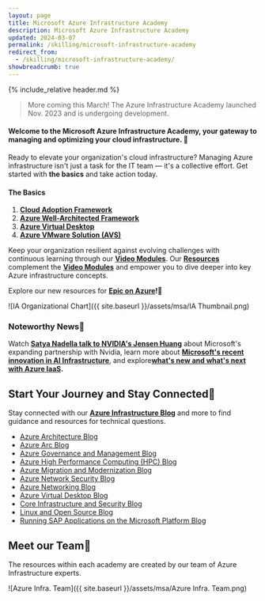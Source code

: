 ```yaml
---
layout: page
title: Microsoft Azure Infrastructure Academy
description: Microsoft Azure Infrastructure Academy
updated: 2024-03-07
permalink: /skilling/microsoft-infrastructure-academy
redirect_from:
  - /skilling/microsoft-infrastructure-academy/
showbreadcrumb: true
---
```

{% include_relative header.md %}

> More coming this March! The Azure Infrastructure Academy launched Nov. 2023 and is undergoing development.

#### Welcome to the Microsoft Azure Infrastructure Academy, your gateway to managing and optimizing your cloud infrastructure. 📎

Ready to elevate your organization's cloud infrastructure? Managing Azure infrastructure isn't just a task for the IT team — it's a collective effort. Get started with **the basics** and take action today.

#### The Basics
1. **[Cloud Adoption Framework](/PartnerResources/skilling/microsoft-infrastructure-academy/cloud-adoption-framework)**
2. **[Azure Well-Architected Framework](/PartnerResources/skilling/microsoft-infrastructure-academy/waf)**
3. **[Azure Virtual Desktop](/PartnerResources/skilling/microsoft-infrastructure-academy/avd)**
4. **[Azure VMware Solution (AVS)](/PartnerResources/skilling/microsoft-infrastructure-academy/avs)**

Keep your organization resilient against evolving challenges with continuous learning through our **[Video Modules](/PartnerResources/skilling/microsoft-infrastructure-academy/modules)**. Our **[Resources](/PartnerResources/skilling/microsoft-infrastructure-academy/resources)** complement the **[Video Modules](/PartnerResources/skilling/microsoft-infrastructure-academy/modules)** and empower you to dive deeper into key Azure infrastructure concepts.

Explore our new resources for **[Epic on Azure](/PartnerResources/skilling/microsoft-infrastructure-academy/resources/epic-on-azure-resources)!🎉**


![IA Organizational Chart]({{ site.baseurl }}/assets/msa/IA Thumbnail.png)


### Noteworthy News📰

Watch **[Satya Nadella talk to NVIDIA's Jensen Huang](https://youtu.be/QsWtiop4IJA?si=QgschuA-oRRiLMTP)** about Microsoft's expanding partnership with Nvidia, learn more about **[Microsoft's recent innovation in AI Infrastructure](https://youtu.be/AHSboyXhjyw?si=4gke11Oj1RN1qJuc)**, and explore **[​what's new and what's next with Azure IaaS](https://ignite.microsoft.com/en-US/sessions/67c69220-d1f8-4241-8519-bfc3e73d08e3?source=sessions).**


## Start Your Journey and Stay Connected🔗
 
 Stay connected with our **[Azure Infrastructure Blog](https://techcommunity.microsoft.com/t5/azure-infrastructure-blog/bg-p/AzureInfrastructureBlog)** and more to find guidance and resources for technical questions.

* [Azure Architecture Blog](https://techcommunity.microsoft.com/t5/azure-architecture-blog/bg-p/AzureArchitectureBlog)
* [Azure Arc Blog](https://techcommunity.microsoft.com/t5/azure-arc-blog/bg-p/AzureArcBlog)
* [Azure Governance and Management Blog](https://techcommunity.microsoft.com/t5/azure-governance-and-management/bg-p/AzureGovernanceandManagementBlog)
* [Azure High Performance Computing (HPC) Blog](https://techcommunity.microsoft.com/t5/azure-high-performance-computing/bg-p/AzureHighPerformanceComputingBlog)
* [Azure Migration and Modernization Blog](https://techcommunity.microsoft.com/t5/azure-migration-and/bg-p/AzureMigrationBlog)
* [Azure Network Security Blog](https://techcommunity.microsoft.com/t5/azure-network-security-blog/bg-p/AzureNetworkSecurityBlog)
* [Azure Networking Blog](https://techcommunity.microsoft.com/t5/azure-networking-blog/bg-p/AzureNetworkingBlog)
* [Azure Virtual Desktop Blog](https://techcommunity.microsoft.com/t5/azure-virtual-desktop-blog/bg-p/AzureVirtualDesktopBlog)
* [Core Infrastructure and Security Blog](https://techcommunity.microsoft.com/t5/core-infrastructure-and-security/bg-p/CoreInfrastructureandSecurityBlog)
* [Linux and Open Source Blog](https://techcommunity.microsoft.com/t5/linux-and-open-source-blog/bg-p/LinuxandOpenSourceBlog)
* [Running SAP Applications on the Microsoft Platform Blog](https://techcommunity.microsoft.com/t5/running-sap-applications-on-the/bg-p/SAPApplications)

## Meet our Team🎉

The resources within each academy are created by our team of Azure Infrastructure experts.

![Azure Infra. Team]({{ site.baseurl }}/assets/msa/Azure Infra. Team.png)
